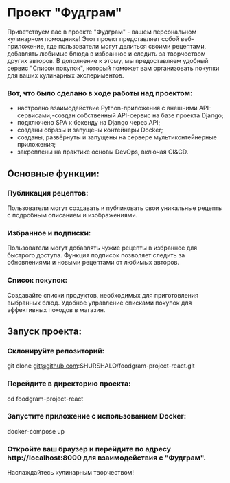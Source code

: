 # Проект "Фудграм"
Приветствуем вас в проекте "Фудграм" - вашем персональном кулинарном помощнике! Этот проект представляет собой веб-приложение, где пользователи могут делиться своими рецептами, добавлять любимые блюда в избранное и следить за творчеством других авторов. В дополнение к этому, мы предоставляем удобный сервис "Список покупок", который поможет вам организовать покупки для ваших кулинарных экспериментов.

### Вот, что было сделано в ходе работы над проектом:

- настроено взаимодействие Python-приложения с внешними API-сервисами;-создан собственный API-сервис на базе проекта Django;
- подключено SPA к бэкенду на Django через API;
- созданы образы и запущены контейнеры Docker;
- созданы, развёрнуты и запущены на сервере мультиконтейнерные приложения;
- закреплены на практике основы DevOps, включая CI&CD.

## Основные функции:

### Публикация рецептов:
Пользователи могут создавать и публиковать свои уникальные рецепты с подробным описанием и изображениями.

### Избранное и подписки:
Пользователи могут добавлять чужие рецепты в избранное для быстрого доступа.
Функция подписок позволяет следить за обновлениями и новыми рецептами от любимых авторов.

### Список покупок:
Создавайте списки продуктов, необходимых для приготовления выбранных блюд.
Удобное управление списками покупок для эффективных походов в магазин.

## Запуск проекта:

### Склонируйте репозиторий:
git clone git@github.com:SHURSHALO/foodgram-project-react.git

### Перейдите в директорию проекта:
cd foodgram-project-react

### Запустите приложение с использованием Docker:
docker-compose up

### Откройте ваш браузер и перейдите по адресу http://localhost:8000 для взаимодействия с "Фудграм".

Наслаждайтесь кулинарным творчеством!

